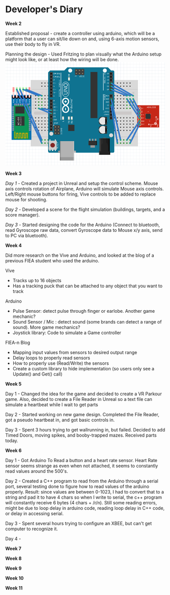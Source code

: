 # Developer's Diary

**Week 2**

Established proposal - create a controller using arduino, which will be a platform
that a user can sit/lie down on and, using 6-axis motion sensors, use their body
to fly in VR.

Planning the design - Used Fritzing to plan visually what the Arduino setup might look like, or
at least how the wiring will be done.
![Arduino Design](https://github.com/JoseOcasio1994/P3/blob/master/Resources/Design.png?raw=true) 

**Week 3**

*Day 1* - Created a project in Unreal and setup the control scheme. Mouse axis controls rotation of Airplane, Arduino will simulate Mouse axis controls. 
Left/Right mouse buttons for firing, Vive controls to be added to replace mouse for shooting.

*Day 2* - Developed a scene for the flight simulation (buildings, targets, and a score manager).

*Day 3* - Started designing the code for the Arduino (Connect to bluetooth, read 
Gyroscope raw data, convert Gyroscope data to Mouse x/y axis, send to PC via bluetooth).

**Week 4**

Did more research on the Vive and Arduino, and looked at the blog of a previous FIEA student who used the arduino.

Vive
- Tracks up to 16 objects
- Has a tracking puck that can be attached to any object that you want to track

Arduino
- Pulse Sensor: detect pulse through finger or earlobe. Another game mechanic?
- Sound Sensor / Mic : detect sound (some brands can detect a range of sound). More game mechanics?
- Joystick library: Code to simulate a Game controller

FIEA-n Blog
- Mapping input values from sensors to desired output range
- Delay loops to properly read sensors
- How to properly use (Read/Write) the sensors
- Create a custom library to hide implementation (so users only see a Update() and Get() call)

**Week 5**

Day 1 - Changed the idea for the game and decided to create a VR Parkour game. Also, decided
to create a File Reader in Unreal so a text file can simulate a heartbeat while I wait
to get parts

Day 2 - Started working on new game design. Completed the File Reader, got a pseudo
heartbeat in, and got basic controls in.

Day 3 - Spent 3 hours trying to get wallrunning in, but failed. Decided to add Timed Doors, 
moving spikes, and booby-trapped mazes. Received parts today.

**Week 6**

Day 1 - Got Arduino To Read a button and a heart rate sensor. Heart Rate sensor seems strange as even when not attached,
it seems to constantly read values around the 500's.

Day 2 - Created a C++ program to read from the Arduino through a serial port, several testing done to figure how to read
values of the arduino properly. Result: since values are between 0-1023, I had to convert that to a string and pad it to
have 4 chars so when I write to serial, the c++ program will constantly receive 6 bytes (4 chars + /r/n). Still some
reading errors, might be due to loop delay in arduino code, reading loop delay in C++ code, or delay in accessing serial.

Day 3 - Spent several hours trying to configure an XBEE, but can't get computer to recognize it.

Day 4 - 

**Week 7**

**Week 8**

**Week 9**

**Week 10**

**Week 11**

